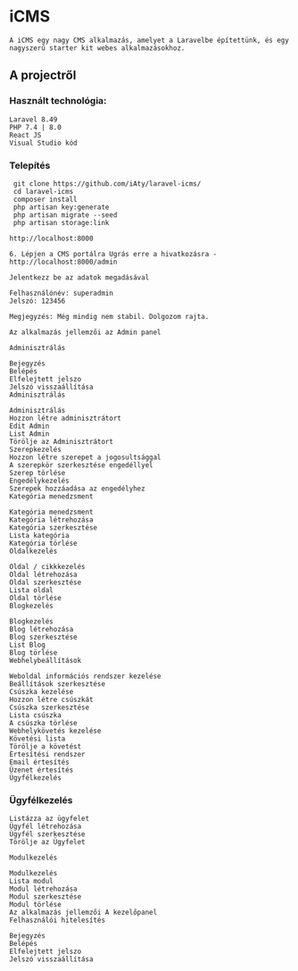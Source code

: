
# iCMS
    A iCMS egy nagy CMS alkalmazás, amelyet a Laravelbe építettünk, és egy nagyszerű starter kit webes alkalmazásokhoz.

## A projectről

### Használt technológia:
    Laravel 8.49
    PHP 7.4 | 8.0
    React JS
    Visual Studio kód

### Telepítés
     git clone https://github.com/iAty/laravel-icms/
     cd laravel-icms
     composer install
     php artisan key:generate
     php artisan migrate --seed
     php artisan storage:link

    http://localhost:8000
    
    6. Lépjen a CMS portálra Ugrás erre a hivatkozásra - http://localhost:8000/admin

    Jelentkezz be az adatok megadásával

    Felhasználónév: superadmin
    Jelszó: 123456

    Megjegyzés: Még mindig nem stabil. Dolgozom rajta.

    Az alkalmazás jellemzői az Admin panel
    
    Adminisztrálás

    Bejegyzés
    Belépés
    Elfelejtett jelszo
    Jelszó visszaállítása
    Adminisztrálás

    Adminisztrálás
    Hozzon létre adminisztrátort
    Edit Admin
    List Admin
    Törölje az Adminisztrátort
    Szerepkezelés
    Hozzon létre szerepet a jogosultsággal
    A szerepkör szerkesztése engedéllyel
    Szerep törlése
    Engedélykezelés
    Szerepek hozzáadása az engedélyhez
    Kategória menedzsment

    Kategória menedzsment
    Kategória létrehozása
    Kategória szerkesztése
    Lista kategória
    Kategória törlése
    Oldalkezelés

    Oldal / cikkkezelés
    Oldal létrehozása
    Oldal szerkesztése
    Lista oldal
    Oldal törlése
    Blogkezelés

    Blogkezelés
    Blog létrehozása
    Blog szerkesztése
    List Blog
    Blog törlése
    Webhelybeállítások

    Weboldal információs rendszer kezelése
    Beállítások szerkesztése
    Csúszka kezelése
    Hozzon létre csúszkát
    Csúszka szerkesztése
    Lista csúszka
    A csúszka törlése
    Webhelykövetés kezelése
    Követési lista
    Törölje a követést
    Értesítési rendszer
    Email értesítés
    Üzenet értesítés
    Ügyfélkezelés

### Ügyfélkezelés
    Listázza az ügyfelet
    Ügyfél létrehozása
    Ügyfél szerkesztése
    Törölje az Ügyfelet
    
    Modulkezelés

    Modulkezelés
    Lista modul
    Modul létrehozása
    Modul szerkesztése
    Modul törlése
    Az alkalmazás jellemzői A kezelőpanel
    Felhasználói hitelesítés

    Bejegyzés
    Belépés
    Elfelejtett jelszo
    Jelszó visszaállítása
